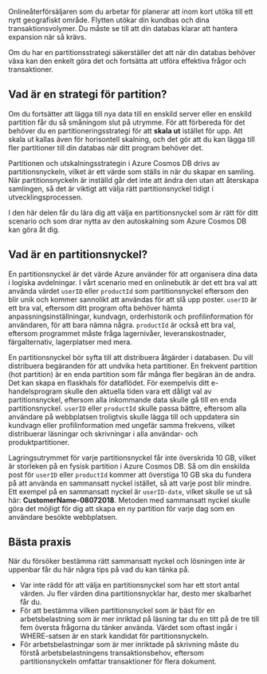 Onlineåterförsäljaren som du arbetar för planerar att inom kort utöka till ett nytt geografiskt område. Flytten utökar din kundbas och dina transaktionsvolymer. Du måste se till att din databas klarar att hantera expansion när så krävs.

Om du har en partitionsstrategi säkerställer det att när din databas behöver växa kan den enkelt göra det och fortsätta att utföra effektiva frågor och transaktioner.

## <a name="what-is-a-partition-strategy"></a>Vad är en strategi för partition?

Om du fortsätter att lägga till nya data till en enskild server eller en enskild partition får du så småningom slut på utrymme. För att förbereda för det behöver du en partitioneringsstrategi för att **skala ut** istället för upp. Att skala ut kallas även för horisontell skalning, och det gör att du kan lägga till fler partitioner till din databas när ditt program behöver det.

Partitionen och utskalningsstrategin i Azure Cosmos DB drivs av partitionsnyckeln, vilket är ett värde som ställs in när du skapar en samling. När partitionsnyckeln är inställd går det inte att ändra den utan att återskapa samlingen, så det är viktigt att välja rätt partitionsnyckel tidigt i utvecklingsprocessen.  

I den här delen får du lära dig att välja en partitionsnyckel som är rätt för ditt scenario och som drar nytta av den autoskalning som Azure Cosmos DB kan göra åt dig.

## <a name="what-is-a-partition-key"></a>Vad är en partitionsnyckel?

En partitionsnyckel är det värde Azure använder för att organisera dina data i logiska avdelningar. I vårt scenario med en onlinebutik är det ett bra val att använda värdet `userID` eller `productId` som partitionsnyckel eftersom den blir unik och kommer sannolikt att användas för att slå upp poster. `userID` är ett bra val, eftersom ditt program ofta behöver hämta anpassningsinställningar, kundvagn, orderhistorik och profilinformation för användaren, för att bara nämna några. `productId` är också ett bra val, eftersom programmet måste fråga lagernivåer, leveranskostnader, färgalternativ, lagerplatser med mera.

En partitionsnyckel bör syfta till att distribuera åtgärder i databasen. Du vill distribuera begäranden för att undvika heta partitioner. En frekvent partition (hot partition) är en enda partition som får många fler begäran än de andra. Det kan skapa en flaskhals för dataflödet. För exempelvis ditt e-handelsprogram skulle den aktuella tiden vara ett dåligt val av partitionsnyckel, eftersom alla inkommande data skulle gå till en enda partitionsnyckel. `userID` eller `productId` skulle passa bättre, eftersom alla användare på webbplatsen troligtvis skulle lägga till och uppdatera sin kundvagn eller profilinformation med ungefär samma frekvens, vilket distribuerar läsningar och skrivningar i alla användar- och produktpartitioner.

Lagringsutrymmet för varje partitionsnyckel får inte överskrida 10 GB, vilket är storleken på en fysisk partition i Azure Cosmos DB. Så om din enskilda post för `userID` eller `productId` kommer att överstiga 10 GB ska du fundera på att använda en sammansatt nyckel istället, så att varje post blir mindre. Ett exempel på en sammansatt nyckel är `userID-date`, vilket skulle se ut så här: **CustomerName-08072018**. Metoden med sammansatt nyckel skulle göra det möjligt för dig att skapa en ny partition för varje dag som en användare besökte webbplatsen.

## <a name="best-practices"></a>Bästa praxis

När du försöker bestämma rätt sammansatt nyckel och lösningen inte är uppenbar får du här några tips på vad du kan tänka på.

- Var inte rädd för att välja en partitionsnyckel som har ett stort antal värden. Ju fler värden dina partitionsnycklar har, desto mer skalbarhet får du.
- För att bestämma vilken partitionsnyckel som är bäst för en arbetsbelastning som är mer inriktad på läsning tar du en titt på de tre till fem översta frågorna du tänker använda. Värdet som oftast ingår i WHERE-satsen är en stark kandidat för partitionsnyckeln.
- För arbetsbelastningar som är mer inriktade på skrivning måste du förstå arbetsbelastningens transaktionsbehov, eftersom partitionsnyckeln omfattar transaktioner för flera dokument.
